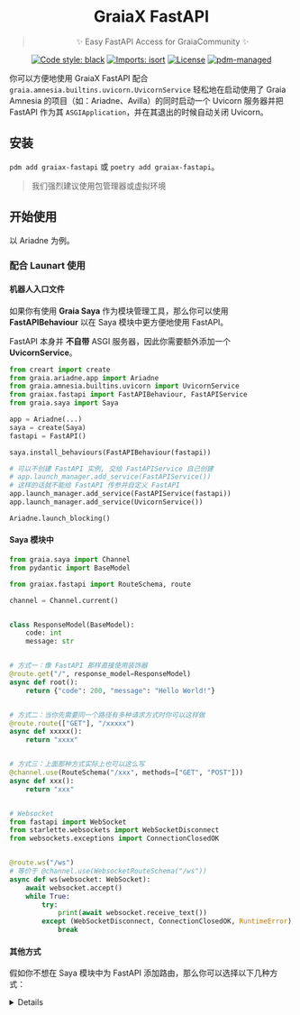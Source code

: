 <div align="center">

# GraiaX FastAPI

> :sparkles: Easy FastAPI Access for GraiaCommunity :sparkles:

[![Code style: black](https://img.shields.io/badge/code%20style-black-000000.svg)](https://github.com/psf/black)
[![Imports: isort](https://img.shields.io/badge/%20imports-isort-%231674b1?style=flat&labelColor=ef8336)](https://pycqa.github.io/isort/)
[![License](https://img.shields.io/github/license/GraiaCommunity/graiax-fastapi)](https://github.com/GraiaCommunity/graiax-fastapi/blob/master/LICENSE)
[![pdm-managed](https://img.shields.io/badge/pdm-managed-blueviolet)](https://pdm.fming.dev)

</div>

你可以方便地使用 GraiaX FastAPI 配合 `graia.amnesia.builtins.uvicorn.UvicornService`
轻松地在启动使用了 Graia Amnesia 的项目（如：Ariadne、Avilla）的同时启动一个
Uvicorn 服务器并把 FastAPI 作为其 `ASGIApplication`，并在其退出的时候自动关闭 Uvicorn。

## 安装

`pdm add graiax-fastapi` 或 `poetry add graiax-fastapi`。

> 我们强烈建议使用包管理器或虚拟环境

## 开始使用

以 Ariadne 为例。

### 配合 Launart 使用

#### 机器人入口文件

如果你有使用 **Graia Saya** 作为模块管理工具，那么你可以使用 **FastAPIBehaviour**
以在 Saya 模块中更方便地使用 FastAPI。

FastAPI 本身并 **不自带** ASGI 服务器，因此你需要额外添加一个 **UvicornService**。

```python
from creart import create
from graia.ariadne.app import Ariadne
from graia.amnesia.builtins.uvicorn import UvicornService
from graiax.fastapi import FastAPIBehaviour, FastAPIService
from graia.saya import Saya

app = Ariadne(...)
saya = create(Saya)
fastapi = FastAPI()

saya.install_behaviours(FastAPIBehaviour(fastapi))

# 可以不创建 FastAPI 实例, 交给 FastAPIService 自己创建
# app.launch_manager.add_service(FastAPIService())
# 这样的话就不能给 FastAPI 传参并自定义 FastAPI
app.launch_manager.add_service(FastAPIService(fastapi))
app.launch_manager.add_service(UvicornService())

Ariadne.launch_blocking()
```

#### Saya 模块中

```python
from graia.saya import Channel
from pydantic import BaseModel

from graiax.fastapi import RouteSchema, route

channel = Channel.current()


class ResponseModel(BaseModel):
    code: int
    message: str


# 方式一：像 FastAPI 那样直接使用装饰器
@route.get("/", response_model=ResponseModel)
async def root():
    return {"code": 200, "message": "Hello World!"}


# 方式二：当你先需要同一个路径有多种请求方式时你可以这样做
@route.route(["GET"], "/xxxxx")
async def xxxxx():
    return "xxxx"


# 方式三：上面那种方式实际上也可以这么写
@channel.use(RouteSchema("/xxx", methods=["GET", "POST"]))
async def xxx():
    return "xxx"


# Websocket
from fastapi import WebSocket
from starlette.websockets import WebSocketDisconnect
from websockets.exceptions import ConnectionClosedOK


@route.ws("/ws")
# 等价于 @channel.use(WebsocketRouteSchema("/ws"))
async def ws(websocket: WebSocket):
    await websocket.accept()
    while True:
        try:
            print(await websocket.receive_text())
        except (WebSocketDisconnect, ConnectionClosedOK, RuntimeError):
            break
```

#### 其他方式

假如你不想在 Saya 模块中为 FastAPI 添加路由，那么你可以选择以下几种方式：

<details>

##### 在机器人入口文件中直接添加

```python
...
fastapi = FastAPI()


@fastapi.get("/main")
async def main():
    return "main"


app.launch_manager.add_service(FastAPIService(fastapi))
...
```

##### 在 Ariadne 启动成功后添加

```python
from graia.amnesia.builtins.uvicorn import ASGIHandlerProvider


async def root():
    ...


@listen(ApplicationLaunched)
async def function(app: Ariadne):
    mgr = app.launch_manager
    fastapi: FastAPI = mgr.get_interface(ASGIHandlerProvider).get_asgi_handler()  # type: ignore
    fastapi.add_middleware(
        CORSMiddleware,
        allow_origins=['*'],
        allow_credentials=True,
        allow_methods=['*'],
        allow_headers=['*'],
    )
    fastapi.add_api_route('/', endpoint=root, methods=['GET'])
    fastapi.get('/main')(root)
    fastapi.add_api_websocket_route('/ws', endpoint=websocket)
```

</details>

